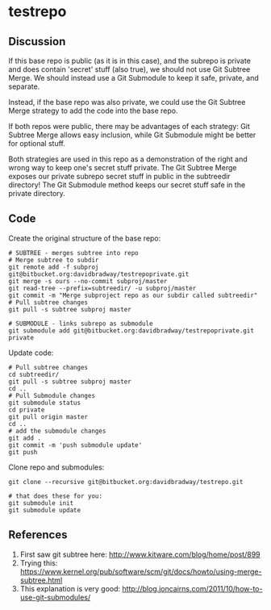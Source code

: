 # testrepo

## Discussion

If this base repo is public (as it is in this case), and the subrepo is private and does contain 'secret' stuff (also true), we should not use Git Subtree Merge.
We should instead use a Git Submodule to keep it safe, private, and separate.

Instead, if the base repo was also private, we could use the Git Subtree Merge strategy to add the code into the base repo.

If both repos were public, there may be advantages of each strategy: Git Subtree Merge allows easy inclusion, while Git Submodule might be better for optional stuff.

Both strategies are used in this repo as a demonstration of the right and wrong way to keep one's secret stuff private. 
The Git Subtree Merge exposes our private subrepo secret stuff in public in the subtreedir directory!
The Git Submodule method keeps our secret stuff safe in the private directory.

## Code

Create the original structure of the base repo:

    # SUBTREE - merges subtree into repo  
    # Merge subtree to subdir  
    git remote add -f subproj git@bitbucket.org:davidbradway/testrepoprivate.git  
    git merge -s ours --no-commit subproj/master  
    git read-tree --prefix=subtreedir/ -u subproj/master  
    git commit -m "Merge subproject repo as our subdir called subtreedir"  
    # Pull subtree changes  
    git pull -s subtree subproj master  
  
    # SUBMODULE - links subrepo as submodule  
    git submodule add git@bitbucket.org:davidbradway/testrepoprivate.git private  

Update code:

    # Pull subtree changes  
    cd subtreedir/  
    git pull -s subtree subproj master  
    cd ..  
    # Pull Submodule changes  
    git submodule status
    cd private  
    git pull origin master  
    cd ..  
    # add the submodule changes  
    git add .  
    git commit -m 'push submodule update'  
    git push  

Clone repo and submodules:

    git clone --recursive git@bitbucket.org:davidbradway/testrepo.git
      
    # that does these for you:  
    git submodule init  
    git submodule update  

## References
1. First saw git subtree here: http://www.kitware.com/blog/home/post/899
2. Trying this: https://www.kernel.org/pub/software/scm/git/docs/howto/using-merge-subtree.html
3. This explanation is very good: http://blog.joncairns.com/2011/10/how-to-use-git-submodules/
